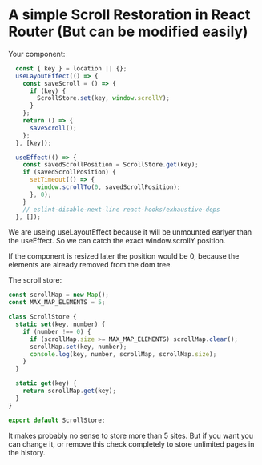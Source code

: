 # A simple Scroll Restoration in React Router (But can be modified easily)

Your component:

```jsx
  const { key } = location || {};
  useLayoutEffect(() => {
    const saveScroll = () => {
      if (key) {
        ScrollStore.set(key, window.scrollY);
      }
    };
    return () => {
      saveScroll();
    };
  }, [key]);

  useEffect(() => {
    const savedScrollPosition = ScrollStore.get(key);
    if (savedScrollPosition) {
      setTimeout(() => {
        window.scrollTo(0, savedScrollPosition);
      }, 0);
    }
    // eslint-disable-next-line react-hooks/exhaustive-deps
  }, []);
```

We are useing useLayoutEffect because it will be unmounted earlyer than the useEffect. So we can catch the exact window.scrollY position. 

If the component is resized later the position would be 0, because the elements are already removed from the dom tree.

The scroll store:

```js
const scrollMap = new Map();
const MAX_MAP_ELEMENTS = 5;

class ScrollStore {
  static set(key, number) {
    if (number !== 0) {
      if (scrollMap.size >= MAX_MAP_ELEMENTS) scrollMap.clear();
      scrollMap.set(key, number);
      console.log(key, number, scrollMap, scrollMap.size);
    }
  }

  static get(key) {
    return scrollMap.get(key);
  }
}

export default ScrollStore;

```

It makes probably no sense to store more than 5 sites. But if you want you can change it, or remove this check completely to store unlimited pages in the history.
